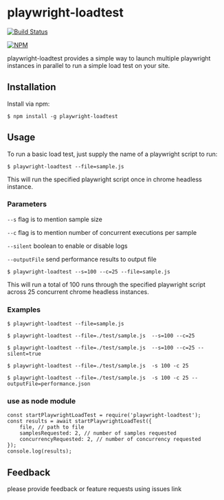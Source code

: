 # playwright-loadtest

[![Build Status](https://travis-ci.org/svenkatreddy/playwright-loadtest.svg?branch=master)](https://travis-ci.org/svenkatreddy/playwright-loadtest)

[![NPM](https://nodei.co/npm/playwright-loadtest.png?stars=true)](https://nodei.co/npm/playwright-loadtest/)

playwright-loadtest provides a simple way to launch multiple playwright instances in parallel to run a simple load test on your site.

## Installation

Install via npm:

    $ npm install -g playwright-loadtest

## Usage

To run a basic load test, just supply the name of a playwright script to run:

    $ playwright-loadtest --file=sample.js

This will run the specified playwright script once in chrome headless instance.

### Parameters

`--s` flag is to mention sample size

`--c` flag is to mention number of concurrent executions per sample

`--silent` boolean to enable or disable logs

`--outputFile` send performance results to output file

    $ playwright-loadtest --s=100 --c=25 --file=sample.js
    
This will run a total of 100 runs through the specified playwright script across 25 concurrent chrome headless instances.


### Examples

    $ playwright-loadtest --file=sample.js
    
    $ playwright-loadtest --file=./test/sample.js  --s=100 --c=25
    
    $ playwright-loadtest --file=./test/sample.js  --s=100 --c=25 --silent=true
    
    $ playwright-loadtest --file=./test/sample.js  -s 100 -c 25

    $ playwright-loadtest --file=./test/sample.js  -s 100 -c 25 --outputFile=performance.json


### use as node module 

    const startPlaywrightLoadTest = require('playwright-loadtest');
    const results = await startPlaywrightLoadTest({
        file, // path to file
        samplesRequested: 2, // number of samples requested
        concurrencyRequested: 2, // number of concurrency requested
    });
    console.log(results);
    
   
## Feedback   

please provide feedback or feature requests using issues link

